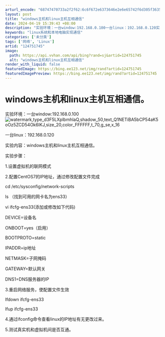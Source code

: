 ```yaml
---
arturl_encode: "68747470733a2f2f62:6c6f672e6373646e2e6e65742f6d305f36353235373738342f:61727469636c652f64657461696c732f313234373531373435"
layout: post
title: "windows主机和linux主机互相通信"
date: 2024-04-19 15:39:43 +08:00
description: "实验环境：一台window:192.168.0.100一台linux：192.168.0.120实验"
keywords: "linux系统和本地电脑实现通信"
categories: ['未分类']
tags: ['网络', 'Linux']
artid: "124751745"
image:
  path: https://api.vvhan.com/api/bing?rand=sj&artid=124751745
  alt: "windows主机和linux主机互相通信"
render_with_liquid: false
featuredImage: https://bing.ee123.net/img/rand?artid=124751745
featuredImagePreview: https://bing.ee123.net/img/rand?artid=124751745
---
```


# windows主机和linux主机互相通信。

实验环境：一台window:192.168.0.100
![watermark,type_d3F5LXplbmhlaQ,shadow_50,text_Q1NETiBA5bCP54aK5oOz5ZCD54Ok6IKJ,size_20,color_FFFFFF,t_70,g_se,x_16](https://i-blog.csdnimg.cn/blog_migrate/267d805c5d95a6be03fa40e1066826d9.png)

一台linux：192.168.0.120

实验内容：windows主机和linux主机互相通信。

实验步骤：

1.设置虚拟机的联网模式

2.配置CentOS7的IP地址，通过修改配置文件完成

cd /etc/sysconfig/network-scripts

ls （找到可用的网卡名为ens33）

vi ifcfg-ens33(添加或修改如下代码)

DEVICE=设备名

ONBOOT=yes（启用）

BOOTPROTO=static

IPADDR=ip地址

NETMASK=子网掩码

GATEWAY=默认网关

DNS1=DNS服务器的IP

3.重启网络服务，使配置文件生效

Ifdown ifcfg-ens33

Ifup ifcfg-ens33

4.通过ifconfig命令查看linux的IP地址有无更改过来。

5.测试真实机和虚拟机间是否互通。